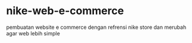 # nike-web-e-commerce
pembuatan website e commerce dengan refrensi nike store dan merubah agar web lebih simple
